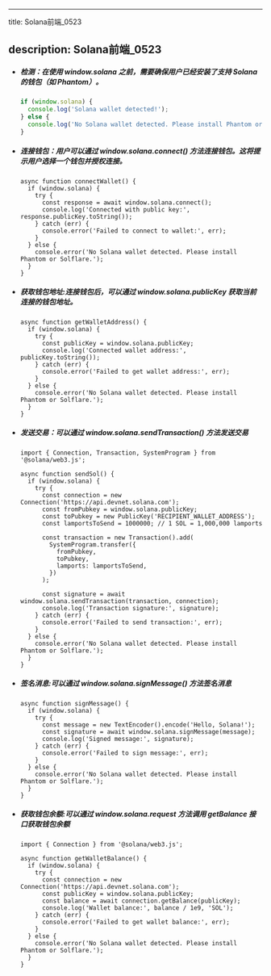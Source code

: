 
---
title: Solana前端_0523

description: Solana前端_0523
---

- ##### **检测**：在使用   window.solana   之前，需要确保用户已经安装了支持 Solana 的钱包（如 Phantom）。

  ```javascript
  if (window.solana) {
    console.log('Solana wallet detected!');
  } else {
    console.log('No Solana wallet detected. Please install Phantom or Solflare.');
  }
  ```

- ##### **连接钱包**：用户可以通过   window.solana.connect()   方法连接钱包。这将提示用户选择一个钱包并授权连接。

  ```
  async function connectWallet() {
    if (window.solana) {
      try {
        const response = await window.solana.connect();
        console.log('Connected with public key:', response.publicKey.toString());
      } catch (err) {
        console.error('Failed to connect to wallet:', err);
      }
    } else {
      console.error('No Solana wallet detected. Please install Phantom or Solflare.');
    }
  }
  
  ```

- ##### **获取钱包地址**:连接钱包后，可以通过   window.solana.publicKey   获取当前连接的钱包地址。

  ```
  async function getWalletAddress() {
    if (window.solana) {
      try {
        const publicKey = window.solana.publicKey;
        console.log('Connected wallet address:', publicKey.toString());
      } catch (err) {
        console.error('Failed to get wallet address:', err);
      }
    } else {
      console.error('No Solana wallet detected. Please install Phantom or Solflare.');
    }
  }
  
  ```

- ##### **发送交易**：可以通过   window.solana.sendTransaction()   方法发送交易

  ```
  import { Connection, Transaction, SystemProgram } from '@solana/web3.js';
  
  async function sendSol() {
    if (window.solana) {
      try {
        const connection = new Connection('https://api.devnet.solana.com');
        const fromPubkey = window.solana.publicKey;
        const toPubkey = new PublicKey('RECIPIENT_WALLET_ADDRESS');
        const lamportsToSend = 1000000; // 1 SOL = 1,000,000 lamports
  
        const transaction = new Transaction().add(
          SystemProgram.transfer({
            fromPubkey,
            toPubkey,
            lamports: lamportsToSend,
          })
        );
  
        const signature = await window.solana.sendTransaction(transaction, connection);
        console.log('Transaction signature:', signature);
      } catch (err) {
        console.error('Failed to send transaction:', err);
      }
    } else {
      console.error('No Solana wallet detected. Please install Phantom or Solflare.');
    }
  }
  
  ```

- ##### **签名消息**:可以通过   window.solana.signMessage()   方法签名消息

  ```
  async function signMessage() {
    if (window.solana) {
      try {
        const message = new TextEncoder().encode('Hello, Solana!');
        const signature = await window.solana.signMessage(message);
        console.log('Signed message:', signature);
      } catch (err) {
        console.error('Failed to sign message:', err);
      }
    } else {
      console.error('No Solana wallet detected. Please install Phantom or Solflare.');
    }
  }
  
  ```

- ##### **获取钱包余额**:可以通过   window.solana.request   方法调用   getBalance   接口获取钱包余额

  ```
  import { Connection } from '@solana/web3.js';
  
  async function getWalletBalance() {
    if (window.solana) {
      try {
        const connection = new Connection('https://api.devnet.solana.com');
        const publicKey = window.solana.publicKey;
        const balance = await connection.getBalance(publicKey);
        console.log('Wallet balance:', balance / 1e9, 'SOL');
      } catch (err) {
        console.error('Failed to get wallet balance:', err);
      }
    } else {
      console.error('No Solana wallet detected. Please install Phantom or Solflare.');
    }
  }
  
  ```

  

